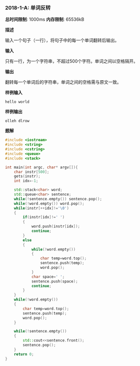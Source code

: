 ### 2018-1-A: 单词反转

**总时间限制**: 1000ms **内存限制**: 65536kB

**描述**

输入一个句子（一行），将句子中的每一个单词翻转后输出。 

**输入**

只有一行，为一个字符串，不超过500个字符。单词之间以空格隔开。

**输出**

翻转每一个单词后的字符串，单词之间的空格需与原文一致。

**样例输入**

```
hello world
```

**样例输出**

```
olleh dlrow
```

**题解**

```c++
#include <iostream>
#include <string>
#include <cstring>
#include <queue>
#include <stack>

int main(int argc, char* argv[]){
    char instr[500];
    gets(instr);
    int idx=-1;

    std::stack<char> word;
    std::queue<char> sentence;
    while(!sentence.empty()) sentence.pop();
    while(!word.empty()) word.pop();
    while(instr[++idx]!='\0')
    {
        if(instr[idx]!=' ')
        {
            word.push(instr[idx]);
            continue;
        }
        else
        {
            while(!word.empty())
            {
                char temp=word.top();
                sentence.push(temp);
                word.pop();
            }
            char space=' ';
            sentence.push(space);
            continue;
        }
    }
    while(!word.empty())
    {
        char temp=word.top();
        sentence.push(temp);
        word.pop();
    }

    while(!sentence.empty())
    {
        std::cout<<sentence.front();
        sentence.pop();
    }
    return 0;
}
```

